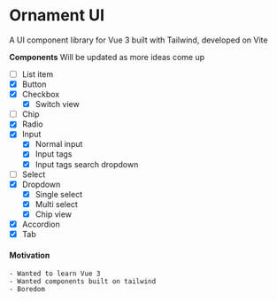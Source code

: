 # Ornament UI
A UI component library for Vue 3 built with Tailwind, developed on Vite


**Components**
Will be updated as more ideas come up 
- [ ] List item
- [x] Button
- [x] Checkbox
    - [x] Switch view
- [ ] Chip
- [x] Radio
- [x] Input
    - [x] Normal input
    - [x] Input tags
    - [x] Input tags search dropdown
- [ ] Select 
- [x] Dropdown
    - [x] Single select 
    - [x] Multi select 
    - [x] Chip view 
- [x] Accordion
- [x] Tab

#### Motivation
    - Wanted to learn Vue 3
    - Wanted components built on tailwind
    - Boredom